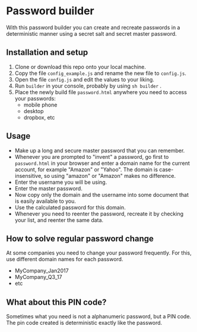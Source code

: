 # Password builder

With this password builder you can create and recreate passwords in a deterministic manner using a secret salt and secret master password.

## Installation and setup
1. Clone or download this repo onto your local machine.
1. Copy the file ```config_example.js``` and rename the new file to ```config.js```.
1. Open the file ```config.js``` and edit the values to your liking.
1. Run ```builder``` in your console, probably by using ```sh builder``` .
1. Place the newly build file ```password.html``` anywhere you need to access your passwords:
    - mobile phone
    - desktop
    - dropbox, etc
  
## Usage
- Make up a long and secure master password that you can remember.
- Whenever you are prompted to "invent" a password, go first to ```password.html``` in your browser and enter a domain name for the current account, for example "Amazon" or "Yahoo". The domain is case-insensitive, so using "amazon" or "Amazon" makes no difference. 
- Enter the username you will be using. 
- Enter the master password. 
- Now copy only the domain and the username into some document that is easily available to you.
- Use the calculated password for this domain.
- Whenever you need to reenter the password, recreate it by checking your list, and reenter the same data.

## How to solve regular password change
At some companies you need to change your password frequently. For this, use different domain names for each password.
- MyCompany_Jan2017
- MyCompany_Q3_17
- etc

## What about this PIN code?
Sometimes what you need is not a alphanumeric password, but a PIN code. The pin code created is deterministic exactly like the password.